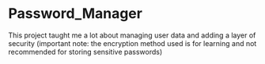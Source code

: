 # Password_Manager
 This project taught me a lot about managing user data and adding a layer of security (important note: the encryption method used is for learning and not recommended for storing sensitive passwords)

